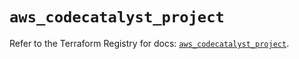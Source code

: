 # `aws_codecatalyst_project`

Refer to the Terraform Registry for docs: [`aws_codecatalyst_project`](https://registry.terraform.io/providers/hashicorp/aws/5.43.0/docs/resources/codecatalyst_project).
